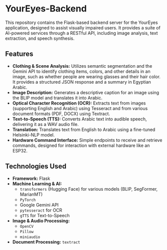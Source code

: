 # YourEyes-Backend

This repository contains the Flask-based backend server for the YourEyes application, designed to assist visually impaired users. It provides a suite of AI-powered services through a RESTful API, including image analysis, text extraction, and speech synthesis.

## Features

- **Clothing & Scene Analysis:** Utilizes semantic segmentation and the Gemini API to identify clothing items, colors, and other details in an image, such as whether people are wearing glasses and their hair color. It provides a structured JSON response and a summary in Egyptian Arabic.
- **Image Description:** Generates a descriptive caption for an image using the BLIP model and translates it into Arabic.
- **Optical Character Recognition (OCR):** Extracts text from images (supporting English and Arabic) using Tesseract and from various document formats (PDF, DOCX) using Textract.
- **Text-to-Speech (TTS):** Converts Arabic text into audible speech, delivering it as a WAV audio file.
- **Translation:** Translates text from English to Arabic using a fine-tuned Helsinki-NLP model.
- **Hardware Command Interface:** Simple endpoints to receive and retrieve commands, designed for interaction with external hardware like an ESP32.

## Technologies Used

- **Framework:** Flask
- **Machine Learning & AI:**
    - `transformers` (Hugging Face) for various models (BLIP, SegFormer, MarianMT)
    - `PyTorch`
    - Google Gemini API
    - `pytesseract` for OCR
    - `gTTS` for Text-to-Speech
- **Image & Audio Processing:**
    - `OpenCV`
    - `Pillow`
    - `miniaudio`
- **Document Processing:** `textract`
